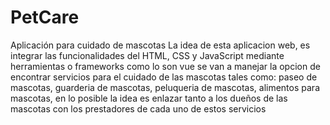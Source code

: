 # PetCare
Aplicación para cuidado de mascotas
La idea de esta aplicacion web, es integrar las funcionalidades del HTML, CSS y JavaScript mediante herramientas o frameworks como lo son vue 
se van a manejar la opcion de encontrar servicios para el cuidado de las mascotas tales como: paseo de mascotas, guarderia de mascotas, peluqueria de mascotas, 
alimentos para mascotas, en lo posible la idea es enlazar tanto a los dueños de las mascotas con los prestadores de cada uno de estos servicios

